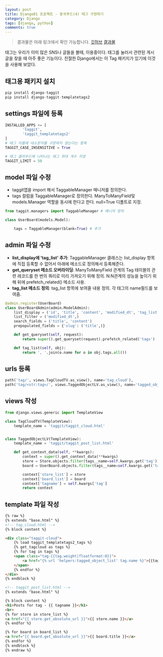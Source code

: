 ```yaml
---
layout: post
title: Django01 프로젝트 - 동국푸드(4) 태그 구현하기
category: Django
tags: [django, python]
comments: true
---
```


> 결과물은 아래 링크에서 확인 가능합니다.
[깃허브](https://github.com/somefood/dongguk_food)
[결과물](http://somefood.pythonanywhere.com/)

태그는 우리가 이미 많은 SNS나 글들을 볼때, 이용중이다. 태그를 눌러서 관련된 게시글을 찾을 때 아주 좋은 기능이다. 친절한 Django에서는 이 Tag 패키지가 있기에 이것을 사용해 보았다.

## 태그용 패키지 설치
```python
pip install django-taggit
pip install django-taggit-templatetags2
```

## settings 파일에 등록
```python
INSTALLED_APPS += [
		'taggit',
		'taggit_templatetags2'
]
# 태그 이름에 대소문자를 구문하지 않는다는 항목
TAGGIT_CASE_INSENSITIVE = True

# 태그 클라우드에 나타나는 태그 최대 개수 지정
TAGGIT_LIMIT = 50
```

## model 파일 수정
- taggit앱을 import 해서 TaggableManager 매니저를 정의한다.
- tags 컬럼을 TaggableManager로 정의한다. ManyToManyField및 models.Manager 역할을 동시에 한다고 한다. null=True 디폴트로 지정.
```python
from taggit.managers import TaggableManager # 매니저 정의

class UserBoard(models.Model):

    tags = TaggableManager(blank=True) # 추가
```

## admin 파일 수정
- **list_display에 'tag_list' 추가**: TaggableManager 클래스는 list_display 항목에 직접 등록할 수 없어서 아래에 메소드로 정의해서 등록해준다.
- **get_queryset 메소드 오버라이딩**: ManyToManyField 관계의 Tag 테이블의 관련 레코드를 한 번의 쿼리로 미리 가져오기 위해 정의. N:N관계의 성능을 높이기 위해 뒤에 prefetch_related() 메소드 사용.
- **tag_list 메소드 정의**: tag_list 항목에 보여줄 내용 정의. 각 태그의 name필드를 보여줌.
```python
@admin.register(UserBoard)
class UserBoardAdmin(admin.ModelAdmin):
    list_display = ('id', 'title', 'content', 'modified_dt', 'tag_list')
    list_filter = ('modified_dt',)
    search_fields = ('title', 'content')
    prepopulated_fields = {'slug': ('title',)}

    def get_queryset(self, request):
        return super().get_queryset(request).prefetch_related('tags')

    def tag_list(self, obj):
        return ', '.join(o.name for o in obj.tags.all())
```

## urls 등록
```python
path('tag/', views.TagCloudTV.as_view(), name='tag_cloud'),
path('tag/<str:tag>/', views.TaggedObjectLV.as_view(), name='tagged_object_list'),
```

## views 작성
```python
from django.views.generic import TemplateView

class TagCloudTV(TemplateView):
    template_name = 'taggit/taggit_cloud.html'


class TaggedObjectLV(TemplateView):
    template_name = 'taggit/taggit_post_list.html'

    def get_context_data(self, **kwargs):
        context = super().get_context_data(**kwargs)
        store = Store.objects.filter(tags__name=self.kwargs.get('tag'))
        board = UserBoard.objects.filter(tags__name=self.kwargs.get('tag'))

        context['store_list'] = store
        context['board_list'] = board
        context['tagname'] = self.kwargs['tag']
        return context
```

## template 파일 작성
```html
{% raw %}
{% extends "base.html" %}
<!-- tag_cloud.html -->
{% block content %}

<div class="taggit-cloud">
    {% load taggit_templatetags2_tags %}
    {% get_tagcloud as tags %}
    {% for tag in tags %}
    <span class="tag-{{tag.weight|floatformat:0}}">
        <a href="{% url 'helpers:tagged_object_list' tag.name %}">{{tag.name}}({{tag.num_times}})</a>
    </span>
    {% endfor %}
</div>
{% endblock %}

<!-- taggit_post_list.html -->
{% extends "base.html" %}

{% block content %}
<h1>Posts for tag - {{ tagname }}</h1>
<br>
{% for store in store_list %}
<a href="{{ store.get_absolute_url }}">{{ store.name }}</a>
{% endfor %}

{% for board in board_list %}
<a href="{{ board.get_absolute_url }}">{{ board.title }}</a>
{% endfor %}
{% endblock %}
{% endraw %}
```
